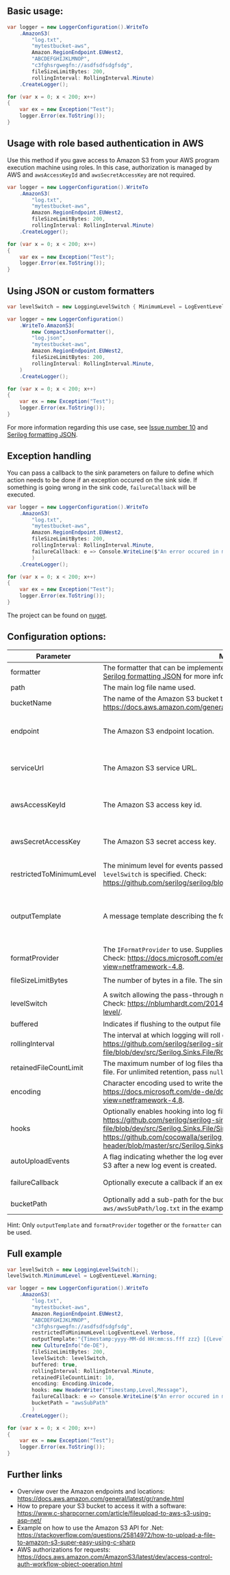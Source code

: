 ## Basic usage:
```csharp
var logger = new LoggerConfiguration().WriteTo
    .AmazonS3(
        "log.txt",
        "mytestbucket-aws",
        Amazon.RegionEndpoint.EUWest2,
        "ABCDEFGHIJKLMNOP",
        "c3fghsrgwegfn://asdfsdfsdgfsdg",
        fileSizeLimitBytes: 200,
        rollingInterval: RollingInterval.Minute)
    .CreateLogger();

for (var x = 0; x < 200; x++)
{
    var ex = new Exception("Test");
    logger.Error(ex.ToString());
}
```

## Usage with role based authentication in AWS
Use this method if you gave access to Amazon S3 from your AWS program execution machine using roles. In this case, authorization is managed by AWS and `awsAccessKeyId` and `awsSecretAccessKey` are not required.

```csharp
var logger = new LoggerConfiguration().WriteTo
    .AmazonS3(
        "log.txt",
        "mytestbucket-aws",
        Amazon.RegionEndpoint.EUWest2,
        fileSizeLimitBytes: 200,
        rollingInterval: RollingInterval.Minute)
    .CreateLogger();

for (var x = 0; x < 200; x++)
{
    var ex = new Exception("Test");
    logger.Error(ex.ToString());
}
```

## Using JSON or custom formatters
```csharp
var levelSwitch = new LoggingLevelSwitch { MinimumLevel = LogEventLevel.Information };

var logger = new LoggerConfiguration()
	.WriteTo.AmazonS3(
		new CompactJsonFormatter(),
        "log.json",
        "mytestbucket-aws",
        Amazon.RegionEndpoint.EUWest2,
        fileSizeLimitBytes: 200,
        rollingInterval: RollingInterval.Minute,
	)
	.CreateLogger();

for (var x = 0; x < 200; x++)
{
	var ex = new Exception("Test");
	logger.Error(ex.ToString());
}
```

For more information regarding this use case, see [Issue number 10](https://github.com/SeppPenner/Serilog.Sinks.AmazonS3/issues/10) and [Serilog formatting JSON](https://github.com/serilog/serilog/wiki/Formatting-Output#formatting-json).


## Exception handling
You can pass a callback to the sink parameters on failure to define which action needs to be done if an exception occured on the sink side. If something is going wrong in the sink code, `failureCallback` will be executed.

```csharp
var logger = new LoggerConfiguration().WriteTo
    .AmazonS3(
        "log.txt",
        "mytestbucket-aws",
        Amazon.RegionEndpoint.EUWest2,
        fileSizeLimitBytes: 200,
        rollingInterval: RollingInterval.Minute,
		failureCallback: e => Console.WriteLine($"An error occured in my sink: {e.Message}")
		)
    .CreateLogger();

for (var x = 0; x < 200; x++)
{
    var ex = new Exception("Test");
    logger.Error(ex.ToString());
}
```

The project can be found on [nuget](https://www.nuget.org/packages/HaemmerElectronics.SeppPenner.Serilog.Sinks.AmazonS3/).

## Configuration options:

|Parameter|Meaning|Example|Default value|
|-|-|-|-|
|formatter|The formatter that can be implemented as desired. See [Issue number 10](https://github.com/SeppPenner/Serilog.Sinks.AmazonS3/issues/10) and [Serilog formatting JSON](https://github.com/serilog/serilog/wiki/Formatting-Output#formatting-json) for more information.|`new CompactJsonFormatter()`|None, is optional.|
|path|The main log file name used.|`"log.txt"`|None, is mandatory.|
|bucketName|The name of the Amazon S3 bucket to use. Check: https://docs.aws.amazon.com/general/latest/gr/rande.html.|`"mytestbucket-aws"`|None, is mandatory.|
|endpoint|The Amazon S3 endpoint location.|`RegionEndpoint.EUWest2`|None, is mandatory. (Either `endpoint` or `serviceUrl` needs to be set.|
|serviceUrl|The Amazon S3 service URL.|`?`|None, is mandatory. (Either `endpoint` or `serviceUrl` needs to be set.|
|awsAccessKeyId|The Amazon S3 access key id.|`ABCDEFGHIJKLMNOP`|None, is mandatory. (Not required if you are using role based authentication).|
|awsSecretAccessKey|The Amazon S3 secret access key.|`c3fghsrgwegfn://asdfsdfsdgfsdg`|None, is mandatory. (Not required if you are using role based authentication).|
|restrictedToMinimumLevel|The minimum level for events passed through the sink. Ignored when `levelSwitch` is specified. Check: https://github.com/serilog/serilog/blob/dev/src/Serilog/Events/LogEventLevel.cs.|`LogEventLevel.Information`|`LogEventLevel.Verbose`|
|outputTemplate|A message template describing the format used to write to the sink.|`"{Timestamp:yyyy-MM-dd HH:mm:ss.fff zzz} [{Level:u3}] {Message:lj}{NewLine}{Exception}"`|`"{Timestamp:yyyy-MM-dd HH:mm:ss.fff zzz} [{Level:u3}] {Message:lj}{NewLine}{Exception}"`. If `formatter` is specified: Not needed.|
|formatProvider|The `IFormatProvider` to use. Supplies culture-specific formatting information. Check: https://docs.microsoft.com/en-us/dotnet/api/system.iformatprovider?view=netframework-4.8.|`new CultureInfo("de-DE")`|`null`.  If `formatter` is specified: Not needed.|
|fileSizeLimitBytes|The number of bytes in a file. The sink rolls to a new file after the limit is reached.|`200`|`1L * 1024 * 1024 * 1024`|
|levelSwitch|A switch allowing the pass-through minimum level to be changed at runtime. Check: https://nblumhardt.com/2014/10/dynamically-changing-the-serilog-level/.|`var levelSwitch = new LoggingLevelSwitch(); levelSwitch.MinimumLevel = LogEventLevel.Warning;`|`null`|
|buffered|Indicates if flushing to the output file can be buffered or not.|`buffered: true`|`false`|
|rollingInterval|The interval at which logging will roll over to a new file. Check: https://github.com/serilog/serilog-sinks-file/blob/dev/src/Serilog.Sinks.File/RollingInterval.cs.|`rollingInterval: RollingInterval.Minute`|`RollingInterval.Day`|
|retainedFileCountLimit|The maximum number of log files that will be retained, including the current log file. For unlimited retention, pass `null`.|`10`|`31`|
|encoding|Character encoding used to write the text file. Check: https://docs.microsoft.com/de-de/dotnet/api/system.text.encoding?view=netframework-4.8.|`encoding: Encoding.Unicode`|`null` meaning `Encoding.UTF8`|
|hooks|Optionally enables hooking into log file lifecycle events. Check: https://github.com/serilog/serilog-sinks-file/blob/dev/src/Serilog.Sinks.File/Sinks/File/FileLifecycleHooks.cs and https://github.com/cocowalla/serilog-sinks-file-header/blob/master/src/Serilog.Sinks.File.Header/HeaderWriter.cs.|`hooks: new HeaderWriter("Timestamp,Level,Message")`|`null`|
|autoUploadEvents|A flag indicating whether the log events file is updated immediately to Amazon S3 after a new log event is created.|`true`|`false`|
|failureCallback|Optionally execute a callback if an exception has been throwed by the sink.|`failureCallback: e => Console.WriteLine($"An error occured in my sink: {e.Message}"))`|None.|
|bucketPath|Optionally add a sub-path for the bucket. Files are stored on S3 `mytestbucket-aws/awsSubPath/log.txt` in the example below.|`bucketPath = "awsSubPath"`|`null`|

Hint: Only `outputTemplate` and `formatProvider` together or the `formatter` can be used.

## Full example

```csharp
var levelSwitch = new LoggingLevelSwitch();
levelSwitch.MinimumLevel = LogEventLevel.Warning;

var logger = new LoggerConfiguration().WriteTo
    .AmazonS3(
        "log.txt",
        "mytestbucket-aws",
        Amazon.RegionEndpoint.EUWest2,
        "ABCDEFGHIJKLMNOP",
        "c3fghsrgwegfn://asdfsdfsdgfsdg",
        restrictedToMinimumLevel:LogEventLevel.Verbose,
        outputTemplate:"{Timestamp:yyyy-MM-dd HH:mm:ss.fff zzz} [{Level:u3}] {Message:lj}{NewLine}{Exception}",
        new CultureInfo("de-DE"),
        fileSizeLimitBytes: 200,
        levelSwitch: levelSwitch,
        buffered: true,
        rollingInterval: RollingInterval.Minute,
        retainedFileCountLimit: 10,
        encoding: Encoding.Unicode,
        hooks: new HeaderWriter("Timestamp,Level,Message"),
		failureCallback: e => Console.WriteLine($"An error occured in my sink: {e.Message}"),
		bucketPath = "awsSubPath"
		)
    .CreateLogger();

for (var x = 0; x < 200; x++)
{
    var ex = new Exception("Test");
    logger.Error(ex.ToString());
}
```

## Further links

* Overview over the Amazon endpoints and locations: https://docs.aws.amazon.com/general/latest/gr/rande.html
* How to prepare your S3 bucket to access it with a software: https://www.c-sharpcorner.com/article/fileupload-to-aws-s3-using-asp-net/
* Example on how to use the Amazon S3 API for .Net: https://stackoverflow.com/questions/25814972/how-to-upload-a-file-to-amazon-s3-super-easy-using-c-sharp
* AWS authorizations for requests: https://docs.aws.amazon.com/AmazonS3/latest/dev/access-control-auth-workflow-object-operation.html